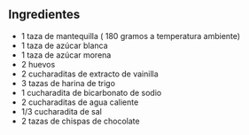 ## Ingredientes

- 1 taza de mantequilla ( 180 gramos a temperatura ambiente)
- 1 taza de azúcar blanca
- 1 taza de azúcar morena
- 2 huevos
- 2 cucharaditas de extracto de vainilla
- 3 tazas de harina de trigo
- 1 cucharadita de bicarbonato de sodio
- 2 cucharaditas de agua caliente
- 1/3 cucharadita de sal
- 2 tazas de chispas de chocolate
